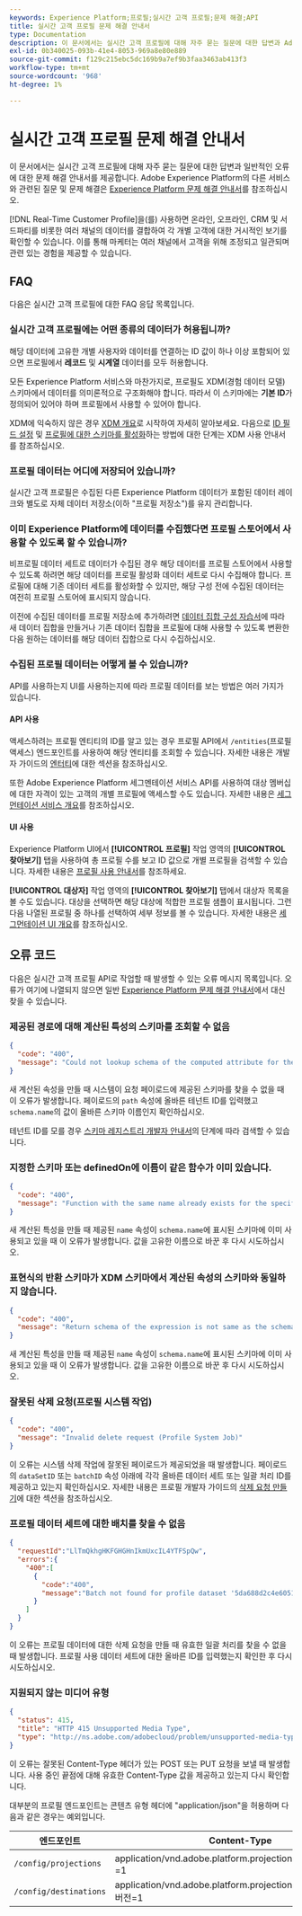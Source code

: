 ```yaml
---
keywords: Experience Platform;프로필;실시간 고객 프로필;문제 해결;API
title: 실시간 고객 프로필 문제 해결 안내서
type: Documentation
description: 이 문서에서는 실시간 고객 프로필에 대해 자주 묻는 질문에 대한 답변과 Adobe Experience Platform을 사용하여 프로필 데이터 작업 시 발생하는 일반적인 오류에 대한 문제 해결 안내서를 제공합니다.
exl-id: 0b340025-093b-41e4-8053-969a8e80e889
source-git-commit: f129c215ebc5dc169b9a7ef9b3faa3463ab413f3
workflow-type: tm+mt
source-wordcount: '968'
ht-degree: 1%

---
```


# 실시간 고객 프로필 문제 해결 안내서

이 문서에서는 실시간 고객 프로필에 대해 자주 묻는 질문에 대한 답변과 일반적인 오류에 대한 문제 해결 안내서를 제공합니다. Adobe Experience Platform의 다른 서비스와 관련된 질문 및 문제 해결은 [Experience Platform 문제 해결 안내서](../landing/troubleshooting.md)를 참조하십시오.

[!DNL Real-Time Customer Profile]을(를) 사용하면 온라인, 오프라인, CRM 및 서드파티를 비롯한 여러 채널의 데이터를 결합하여 각 개별 고객에 대한 거시적인 보기를 확인할 수 있습니다. 이를 통해 마케터는 여러 채널에서 고객을 위해 조정되고 일관되며 관련 있는 경험을 제공할 수 있습니다.

## FAQ

다음은 실시간 고객 프로필에 대한 FAQ 응답 목록입니다.

### 실시간 고객 프로필에는 어떤 종류의 데이터가 허용됩니까?

해당 데이터에 고유한 개별 사용자와 데이터를 연결하는 ID 값이 하나 이상 포함되어 있으면 프로필에서 **레코드** 및 **시계열** 데이터를 모두 허용합니다.

모든 Experience Platform 서비스와 마찬가지로, 프로필도 XDM(경험 데이터 모델) 스키마에서 데이터를 의미론적으로 구조화해야 합니다. 따라서 이 스키마에는 **기본 ID**&#x200B;가 정의되어 있어야 하며 프로필에서 사용할 수 있어야 합니다.

XDM에 익숙하지 않은 경우 [XDM 개요](../xdm/home.md)로 시작하여 자세히 알아보세요. 다음으로 [ID 필드 설정](../xdm/tutorials/create-schema-ui.md#identity-field) 및 [프로필에 대한 스키마를 활성화](../xdm/tutorials/create-schema-ui.md#profile)하는 방법에 대한 단계는 XDM 사용 안내서를 참조하십시오.

### 프로필 데이터는 어디에 저장되어 있습니까?

실시간 고객 프로필은 수집된 다른 Experience Platform 데이터가 포함된 데이터 레이크와 별도로 자체 데이터 저장소(이하 &quot;프로필 저장소&quot;)를 유지 관리합니다.

### 이미 Experience Platform에 데이터를 수집했다면 프로필 스토어에서 사용할 수 있도록 할 수 있습니까?

비프로필 데이터 세트로 데이터가 수집된 경우 해당 데이터를 프로필 스토어에서 사용할 수 있도록 하려면 해당 데이터를 프로필 활성화 데이터 세트로 다시 수집해야 합니다. 프로필에 대해 기존 데이터 세트를 활성화할 수 있지만, 해당 구성 전에 수집된 데이터는 여전히 프로필 스토어에 표시되지 않습니다.

이전에 수집된 데이터를 프로필 저장소에 추가하려면 [데이터 집합 구성 자습서](./tutorials/dataset-configuration.md)에 따라 새 데이터 집합을 만들거나 기존 데이터 집합을 프로필에 대해 사용할 수 있도록 변환한 다음 원하는 데이터를 해당 데이터 집합으로 다시 수집하십시오.

### 수집된 프로필 데이터는 어떻게 볼 수 있습니까?

API를 사용하는지 UI를 사용하는지에 따라 프로필 데이터를 보는 방법은 여러 가지가 있습니다.

#### API 사용

액세스하려는 프로필 엔티티의 ID를 알고 있는 경우 프로필 API에서 `/entities`(프로필 액세스) 엔드포인트를 사용하여 해당 엔티티를 조회할 수 있습니다. 자세한 내용은 개발자 가이드의 [엔터티](./api/entities.md)에 대한 섹션을 참조하십시오.

또한 Adobe Experience Platform 세그멘테이션 서비스 API를 사용하여 대상 멤버십에 대한 자격이 있는 고객의 개별 프로필에 액세스할 수도 있습니다. 자세한 내용은 [세그먼테이션 서비스 개요](../segmentation/home.md)를 참조하십시오.

#### UI 사용

Experience Platform UI에서 **[!UICONTROL 프로필]** 작업 영역의 **[!UICONTROL 찾아보기]** 탭을 사용하여 총 프로필 수를 보고 ID 값으로 개별 프로필을 검색할 수 있습니다. 자세한 내용은 [프로필 사용 안내서](./ui/user-guide.md)를 참조하세요.

**[!UICONTROL 대상자]** 작업 영역의 **[!UICONTROL 찾아보기]** 탭에서 대상자 목록을 볼 수도 있습니다. 대상을 선택하면 해당 대상에 적합한 프로필 샘플이 표시됩니다. 그런 다음 나열된 프로필 중 하나를 선택하여 세부 정보를 볼 수 있습니다. 자세한 내용은 [세그먼테이션 UI 개요](../segmentation/ui/overview.md)를 참조하십시오.

## 오류 코드

다음은 실시간 고객 프로필 API로 작업할 때 발생할 수 있는 오류 메시지 목록입니다. 오류가 여기에 나열되지 않으면 일반 [Experience Platform 문제 해결 안내서](../landing/troubleshooting.md)에서 대신 찾을 수 있습니다.

### 제공된 경로에 대해 계산된 특성의 스키마를 조회할 수 없음

```json
{
  "code": "400",
  "message": "Could not lookup schema of the computed attribute for the provided path"
}
```

새 계산된 속성을 만들 때 시스템이 요청 페이로드에 제공된 스키마를 찾을 수 없을 때 이 오류가 발생합니다. 페이로드의 `path` 속성에 올바른 테넌트 ID를 입력했고 `schema.name`의 값이 올바른 스키마 이름인지 확인하십시오.

테넌트 ID를 모를 경우 [스키마 레지스트리 개발자 안내서](../xdm/api/getting-started.md)의 단계에 따라 검색할 수 있습니다.

### 지정한 스키마 또는 definedOn에 이름이 같은 함수가 이미 있습니다.

```json
{
  "code": "400",
  "message": "Function with the same name already exists for the specified schema or definedOn"
}
```

새 계산된 특성을 만들 때 제공된 `name` 속성이 `schema.name`에 표시된 스키마에 이미 사용되고 있을 때 이 오류가 발생합니다. 값을 고유한 이름으로 바꾼 후 다시 시도하십시오.

### 표현식의 반환 스키마가 XDM 스키마에서 계산된 속성의 스키마와 동일하지 않습니다.

```json
{
  "code": "400",
  "message": "Return schema of the expression is not same as the schema of the computed attribute in the XDM schema"
}
```

새 계산된 특성을 만들 때 제공된 `name` 속성이 `schema.name`에 표시된 스키마에 이미 사용되고 있을 때 이 오류가 발생합니다. 값을 고유한 이름으로 바꾼 후 다시 시도하십시오.

### 잘못된 삭제 요청(프로필 시스템 작업)

```json
{
  "code": "400",
  "message": "Invalid delete request (Profile System Job)"
}
```

이 오류는 시스템 삭제 작업에 잘못된 페이로드가 제공되었을 때 발생합니다. 페이로드의 `dataSetID` 또는 `batchID` 속성 아래에 각각 올바른 데이터 세트 또는 일괄 처리 ID를 제공하고 있는지 확인하십시오. 자세한 내용은 프로필 개발자 가이드의 [삭제 요청 만들기](./api/profile-system-jobs.md#create-a-delete-request)에 대한 섹션을 참조하십시오.

### 프로필 데이터 세트에 대한 배치를 찾을 수 없음

```json
{
  "requestId":"LlTmQkhgHKFGHGHnIkmUxcIL4YTFSpQw",
  "errors":{
    "400":[
      {
        "code":"400",
        "message":"Batch not found for profile dataset '5da688d2c4e60518ad25b7b1'"
      }
    ]
  }
}
```

이 오류는 프로필 데이터에 대한 삭제 요청을 만들 때 유효한 일괄 처리를 찾을 수 없을 때 발생합니다. 프로필 사용 데이터 세트에 대한 올바른 ID를 입력했는지 확인한 후 다시 시도하십시오.

### 지원되지 않는 미디어 유형

```json
{
  "status": 415,
  "title": "HTTP 415 Unsupported Media Type",
  "type": "http://ns.adobe.com/adobecloud/problem/unsupported-media-type"
}
```

이 오류는 잘못된 Content-Type 헤더가 있는 POST 또는 PUT 요청을 보낼 때 발생합니다. 사용 중인 끝점에 대해 유효한 Content-Type 값을 제공하고 있는지 다시 확인합니다.

대부분의 프로필 엔드포인트는 콘텐츠 유형 헤더에 &quot;application/json&quot;을 허용하며 다음과 같은 경우는 예외입니다.

| 엔드포인트 | Content-Type |
| --- | --- |
| `/config/projections` | application/vnd.adobe.platform.projectionConfig+json; 버전=1 |
| `/config/destinations` | application/vnd.adobe.platform.projectionDestination+json; 버전=1 |
